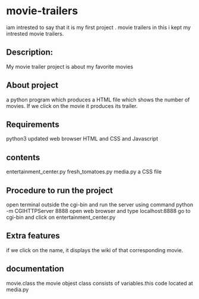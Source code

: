 # movie-trailers
iam intrested to say that it is my first project .
movie trailers in this i kept my intrested movie trailers.

## Description:
My movie trailer project is about my favorite movies

## About project
a python program which produces a HTML file which shows the number of movies. If we click on the movie it produces its trailer.

## Requirements
python3
updated web browser
HTML and CSS and Javascript

## contents
entertainment_center.py
fresh_tomatoes.py
media.py
a CSS file
## Procedure to run the project
open terminal outside the cgi-bin and run the server using command python -m CGIHTTPServer 8888
open web browser and type localhost:8888
go to cgi-bin and click on entertainment_center.py

## Extra features
if we click on the name, it displays the wiki of that corresponding movie.

## documentation
movie.class
the movie objest class consists of  variables.this code located at media.py

